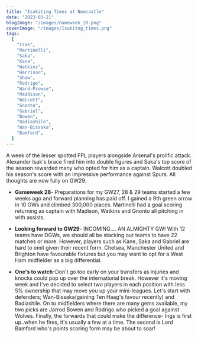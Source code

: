 ```yaml
---
title: "Isakiting Times at Newcastle"
date: "2023-03-21"
blogImage: "/images/Gameweek_28.png"
coverImage: "/images/Isakitng_times.png"
tags:
  [
    "Isak",
    "Martinelli",
    "Saka",
    "Kane",
    "Watkins",
    "Harrison",
    "Shaw",
    "Rodrigo",
    "Ward-Prowse",
    "Maddison",
    "Walcott",
    "Gnonto",
    "Gabriel",
    "Bowen",
    "Badiashile",
    "Wan-Bissaka",
    "Bamford",
  ]
---
```


A week of the lesser spotted FPL players alongside Arsenal's prolific attack. Alexander Isak's brace fired him into double figures and Saka's top score of the season rewarded many who opted for him as a captain. Walcott doubled his season's score with an impressive performance against Spurs. All thoughts are now fully on GW29.

- **Gameweek 28**- Preparations for my GW27, 28 & 29 teams started a few weeks ago and forward planning has paid off. I gained a 9th green arrow in 10 GWs and climbed 300,000 places. Martinelli had a goal scoring returning as captain with Madison, Watkins and Gnonto all pitching in with assists.

- **Looking forward to GW29**- INCOMING.... AN ALMIGHTY GW! With 12 teams have DGWs, we should all be stacking our teams to have 22 matches or more. However, players such as Kane, Saka and Gabriel are hard to omit given their recent form. Chelsea, Manchester United and Brighton have favourable fixtures but you may want to opt for a West Ham midfielder as a big differential.

- **One's to watch**-Don't go too early on your transfers as injuries and knocks could pop up over the international break. However it's moving week and I've decided to select two players in each position with less 5% ownership that may move you up your mini-leagues. Let's start with defenders; Wan-Bissaka(gaining Ten Haag's favour recently) and Badiashile. On to midfielders where there are many gems available, my two picks are Jarrod Bowen and Rodrigo who picked a goal against Wolves. Finally, the forwards that could make the difference- Ings is first up..when he fires, it's usually a few at a time. The second is Lord Bamford who's points scoring form may be about to soar!
